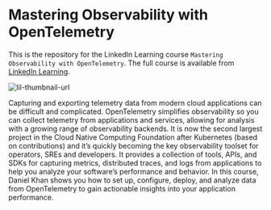 # Mastering Observability with OpenTelemetry
This is the repository for the LinkedIn Learning course `Mastering Observability with OpenTelemetry`. The full course is available from [LinkedIn Learning][lil-course-url].

![lil-thumbnail-url]

Capturing and exporting telemetry data from modern cloud applications can be difficult and complicated. OpenTelemetry simplifies observability so you can collect telemetry from applications and services, allowing for analysis with a growing range of observability backends. It is now the second largest project in the Cloud Native Computing Foundation after Kubernetes (based on contributions) and it’s quickly becoming the key observability toolset for operators, SREs and developers. It provides a collection of tools, APIs, and SDKs for capturing metrics, distributed traces, and logs from applications to help you analyze your software’s performance and behavior. In this course, Daniel Khan shows you how to set up, configure, deploy, and analyze data from OpenTelemetry to gain actionable insights into your application performance.

[lil-course-url]: https://www.linkedin.com/learning/mastering-observability-with-opentelemetry
[lil-thumbnail-url]: https://media.licdn.com/dms/image/D560DAQFjpuXtOLIJJA/learning-public-crop_675_1200/0/1714424939426?e=2147483647&v=beta&t=tcX7kejFmfRVOrKpwq-mb6x60OLLMOkyge4a5OoRQH4


